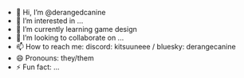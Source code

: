 - 👋 Hi, I’m @derangedcanine
- 👀 I’m interested in ...
- 🌱 I’m currently learning game design
- 💞️ I’m looking to collaborate on ...
- 📫 How to reach me: discord: kitsuuneee / bluesky: derangecanine
- 😄 Pronouns: they/them
- ⚡ Fun fact: ...

<!---
derangedcanine/derangedcanine is a ✨ special ✨ repository because its `README.md` (this file) appears on your GitHub profile.
You can click the Preview link to take a look at your changes.
--->
